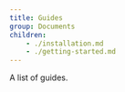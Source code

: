 ```yaml
---
title: Guides
group: Documents
children:
    - ./installation.md
    - ./getting-started.md
---
```


A list of guides.
